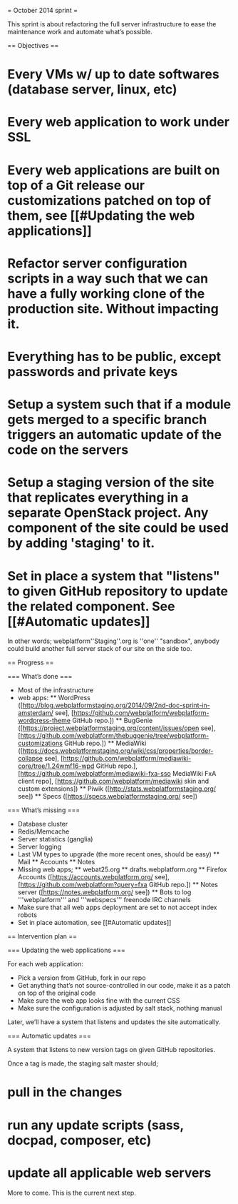 = October 2014 sprint =

This sprint is about refactoring the full server infrastructure to ease the maintenance work and automate what’s possible.

== Objectives ==

# Every VMs w/ up to date softwares (database server, linux, etc)
# Every web application to work under SSL
# Every web applications are built on top of a Git release our customizations patched on top of them, see [[#Updating the web applications]]
# Refactor server configuration scripts in a way such that we can have a fully working clone of the production site. Without impacting it. 
# Everything has to be public, except passwords and private keys
# Setup a system such that if a module gets merged to a specific branch triggers an automatic update of the code on the servers
# Setup a staging version of the site that replicates everything in a separate OpenStack project. Any component of the site could be used by adding 'staging' to it.
# Set in place a system that "listens" to given GitHub repository to update the related component. See [[#Automatic updates]]

In other words; webplatform''Staging''.org is ''one'' "sandbox", anybody could build another full server stack of our site on the side too. 

== Progress ==

=== What’s done ===

* Most of the infrastructure
* web apps:
** WordPress ([http://blog.webplatformstaging.org/2014/09/2nd-doc-sprint-in-amsterdam/ see], [https://github.com/webplatform/webplatform-wordpress-theme GitHub repo.])
** BugGenie ([https://project.webplatformstaging.org/content/issues/open see], [https://github.com/webplatform/thebuggenie/tree/webplatform-customizations GitHub repo.])
** MediaWiki ([https://docs.webplatformstaging.org/wiki/css/properties/border-collapse see], [https://github.com/webplatform/mediawiki-core/tree/1.24wmf16-wpd GitHub repo.], [https://github.com/webplatform/mediawiki-fxa-sso MediaWiki FxA client repo], [https://github.com/webplatform/mediawiki skin and custom extensions])
** Piwik ([http://stats.webplatformstaging.org/ see])
** Specs ([https://specs.webplatformstaging.org/ see])


=== What’s missing ===

* Database cluster
* Redis/Memcache
* Server statistics (ganglia)
* Server logging
* Last VM types to upgrade (the more recent ones, should be easy)
** Mail
** Accounts
** Notes
* Missing web apps;
** webat25.org
** drafts.webplatform.org
** Firefox Accounts ([https://accounts.webplatform.org/ see], [https://github.com/webplatform?query=fxa GitHub repo.])
** Notes server ([https://notes.webplatform.org/ see])
** Bots to log '''webplatform''' and '''webspecs''' freenode IRC channels
* Make sure that all web apps deployment are set to not accept index robots
* Set in place automation, see [[#Automatic updates]]


== Intervention plan ==

=== Updating the web applications ===

For each web application:

* Pick a version from GitHub, fork in our repo
* Get anything that’s not source-controlled in our code, make it as a patch on top of the original code
* Make sure the web app looks fine with the current CSS
* Make sure the configuration is adjusted by salt stack, nothing manual

Later, we’ll have a system that listens and updates the site automatically.

=== Automatic updates ===

A system that listens to new version tags on given GitHub repositories.

Once a tag is made, the staging salt master should;

# pull in the changes
# run any update scripts (sass, docpad, composer, etc)
# update all applicable web servers

More to come. This is the current next step.